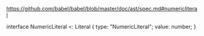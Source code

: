 https://github.com/babel/babel/blob/master/doc/ast/spec.md#numericliteral

interface NumericLiteral <: Literal {
  type: "NumericLiteral";
  value: number;
}